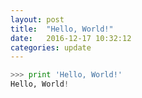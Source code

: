 ```yaml
---
layout: post
title:  "Hello, World!"
date:   2016-12-17 10:32:12
categories: update
---
```


```python
>>> print 'Hello, World!'
Hello, World!
```
